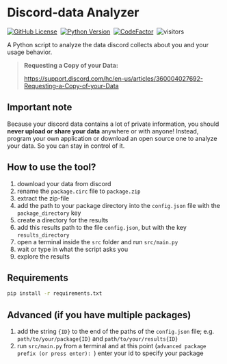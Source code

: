
# Discord-data Analyzer

[![GitHub License](https://img.shields.io/github/license/informaticfreak/discord-data-analyzer)](LICENSE)&nbsp;
[![Python Version](https://img.shields.io/badge/python-3-blue)](https://www.python.org/downloads/)&nbsp;
[![CodeFactor](https://www.codefactor.io/repository/github/informaticfreak/discord-data-analyzer/badge)](https://www.codefactor.io/repository/github/informaticfreak/discord-data-analyzer)&nbsp;
![visitors](https://visitor-badge.laobi.icu/badge?page_id=informaticfreak/discord-data-analyzer)&nbsp;

A Python script to analyze the data discord collects about you and your usage behavior.

>**Requesting a Copy of your Data:**
>
>https://support.discord.com/hc/en-us/articles/360004027692-Requesting-a-Copy-of-your-Data

## Important note

Because your discord data contains a lot of private information, you should **never upload or share your data** anywhere or with anyone!
Instead, program your own application or download an open source one to analyze your data. So you can stay in control of it.

## How to use the tool?

1. download your data from discord
2. rename the `package.circ` file to `package.zip`
3. extract the zip-file
4. add the path to your package directory into the `config.json` file with the `package_directory` key
5. create a directory for the results
6. add this results path to the file `config.json`, but with the key `results_directory`
7. open a terminal inside the `src` folder and run `src/main.py`
8. wait or type in what the script asks you
9. explore the results

## Requirements

```cmd
pip install -r requirements.txt
```

## Advanced (if you have multiple packages)

1. add the string `{ID}` to the end of the paths of the `config.json` file; e.g. `path/to/your/package{ID}` and `path/to/your/results{ID}`
2. run `src/main.py` from a terminal and at this point (`advanced package prefix (or press enter): `) enter your id to specify your package
